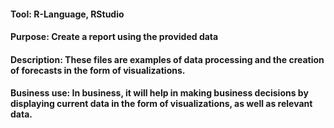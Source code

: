 #### Tool: R-Language, RStudio

#### Purpose: Create a report using the provided data

#### Description: These files are examples of data processing and the creation of forecasts in the form of visualizations.

#### Business use: In business, it will help in making business decisions by displaying current data in the form of visualizations, as well as relevant data.
